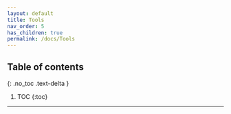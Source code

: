 ```yaml
---
layout: default
title: Tools
nav_order: 5
has_children: true
permalink: /docs/Tools
---
```


## Table of contents
{: .no_toc .text-delta }

1. TOC
{:toc}

---